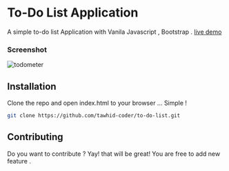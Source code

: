 # To-Do List Application

A simple to-do list Application with Vanila Javascript , Bootstrap .
[live demo](https://tawhid-coder.github.io/to-do-list/)

### Screenshot

![todometer](https://i.imgur.com/R7uk0LH.png)

## Installation

Clone the repo and open index.html to your browser ... Simple !

```sh
git clone https://github.com/tawhid-coder/to-do-list.git
```

## Contributing

Do you want to contribute ? Yay! that will be great! You are free to add new feature .
